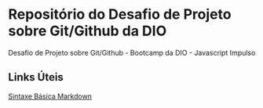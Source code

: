 # Repositório do Desafio de Projeto sobre Git/Github da DIO
Desafio de Projeto sobre Git/Github - Bootcamp da DIO - Javascript Impulso

## Links Úteis
[Sintaxe Básica Markdown](https://www.markdownguide.org/)
